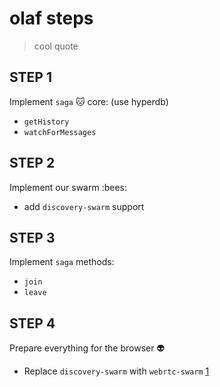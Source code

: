 # olaf steps

> cool quote

## STEP 1

Implement `saga` :cat: core: (use hyperdb)
- `getHistory`
- `watchForMessages`

## STEP 2

Implement our swarm :bees:
- add `discovery-swarm` support

## STEP 3

Implement `saga` methods:
- `join`
- `leave`

## STEP 4

Prepare everything for the browser :alien:

- Replace `discovery-swarm` with `webrtc-swarm` [1](https://github.com/mafintosh/webrtc-swarm)
